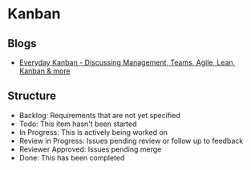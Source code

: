 # Kanban

<!--
https://linkedin.com/learning/stay-lean-with-kanban/
-->

## Blogs

- [Everyday Kanban - Discussing Management, Teams, Agile, Lean, Kanban & more](http://everydaykanban.com)

<!-- ##

Fibonacci

0, 1/2, 1, 2, 3, 5, 8, 13, 20, 50, 100, ∞, ? -->

## Structure

- Backlog: Requirements that are not yet specified
- Todo: This item hasn't been started
- In Progress: This is actively being worked on
- Review in Progress: Issues pending review or follow up to feedback
- Reviewer Approved: Issues pending merge
- Done: This has been completed

<!--
- On Hold:
-->
